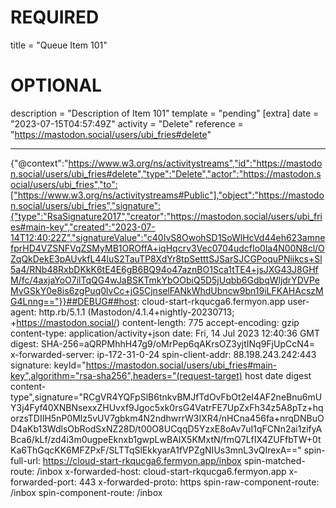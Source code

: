 
# REQUIRED
title = "Queue Item 101"
# OPTIONAL
description = "Description of Item 101"
template = "pending"
[extra]
date = "2023-07-15T04:57:49Z"
activity = "Delete"
reference = "https://mastodon.social/users/ubi_fries#delete"

---
{"@context":"https://www.w3.org/ns/activitystreams","id":"https://mastodon.social/users/ubi_fries#delete","type":"Delete","actor":"https://mastodon.social/users/ubi_fries","to":["https://www.w3.org/ns/activitystreams#Public"],"object":"https://mastodon.social/users/ubi_fries","signature":{"type":"RsaSignature2017","creator":"https://mastodon.social/users/ubi_fries#main-key","created":"2023-07-14T12:40:22Z","signatureValue":"c40IvS8OwohSD1SoWlHcVd44eh623amnefprHD4VZSNFVqZSMyMB1OROffA+iqHqcrv3Vec0704udcfIo0la4N00N8cl/OZqQkDekE3pAUvkfL44luS2TauTP8XdYr8tpSetttSJSarSJCGPoquPNiikcs+Sl5a4/RNb48RxbDKkK6tE4E6gB6BQ94o47aznBO1Sca1tTE4+jsJXG43J8GHfM/fc/4axjaYoO7ilTqQG4wJaBSKTmkYbOObiQ5D5jUqbb6GdbqWljdrYDVPeMvGSkY0e8is6zgPuq0lvCc+jG5CjnselFANkWhdUbncw9bn19iLFKAHAcszMG4Lnng=="}}##DEBUG##host: cloud-start-rkqucga6.fermyon.app
user-agent: http.rb/5.1.1 (Mastodon/4.1.4+nightly-20230713; +https://mastodon.social/)
content-length: 775
accept-encoding: gzip
content-type: application/activity+json
date: Fri, 14 Jul 2023 12:40:36 GMT
digest: SHA-256=aQRPMhhH47g9/oMrPep6qAKrsOZ3yjtINq9FjUpCcN4=
x-forwarded-server: ip-172-31-0-24
spin-client-addr: 88.198.243.242:443
signature: keyId="https://mastodon.social/users/ubi_fries#main-key",algorithm="rsa-sha256",headers="(request-target) host date digest content-type",signature="RCgVR4YQFpSlB6tnkvBMJfTdOvFbOt2eI4AF2neBnu6mUY3j4Fyf40XNBNsexxZHUvxf9Jgoc5xk0rsG4VatrFE7UpZxFh34z5A8pTz+hqorzsTDIIH5nP0Mlz5vUV7gbkm4N2ndhwrrW3IXR4/nHCna456fa+nrqDNBuOD4aKb13WdlsObRodSxNZ28D/t00O8UCqqD5YzxE8oAv7uI1qFCNn2ai1zifyABca6/kLf/zd4i3m0ugpeEknxb1gwpLwBAIX5KMxtN/fmQ7LfIX4ZUFfbTW+0tKa6ThGqcKK6MFZPxF/SLTTqSlEkkyarA1fVPZgNIUs3mnL3vQIrexA=="
spin-full-url: https://cloud-start-rkqucga6.fermyon.app/inbox
spin-matched-route: /inbox
x-forwarded-host: cloud-start-rkqucga6.fermyon.app
x-forwarded-port: 443
x-forwarded-proto: https
spin-raw-component-route: /inbox
spin-component-route: /inbox

